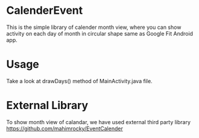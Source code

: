 #  CalenderEvent
This is the simple library of calender month view, where you can show activity on each day of month in circular shape same as Google Fit Android app.

# Usage
Take a look at drawDays() method of MainActivity.java file.

# External Library
To show month view of calandar, we have used external third party library https://github.com/mahimrocky/EventCalender
